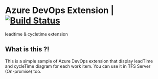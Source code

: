 ﻿Azure DevOps Extension | [![Build Status](https://travis-ci.org/HamedMoghadasi/vss-extension.svg?branch=master)](https://travis-ci.org/HamedMoghadasi/vss-extension)
===========

leadtime & cycletime extension

## What is this ?!
This is a simple sample of Azure DevOps extension that display leadTime and cycleTime diagram for each work item. You can use it in TFS Server (On-promise) too. 
